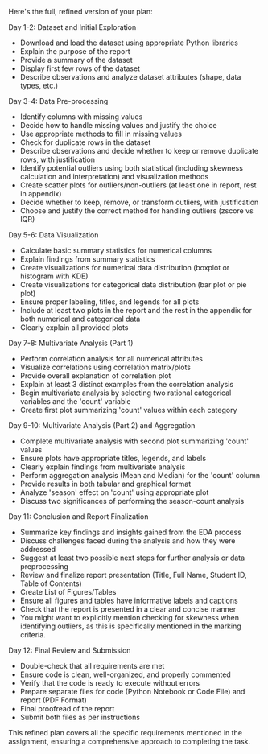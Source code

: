 Here's the full, refined version of your plan:

Day 1-2: Dataset and Initial Exploration

-   Download and load the dataset using appropriate Python libraries
-   Explain the purpose of the report
-   Provide a summary of the dataset
-   Display first few rows of the dataset
-   Describe observations and analyze dataset attributes (shape, data types, etc.)

Day 3-4: Data Pre-processing

-   Identify columns with missing values
-   Decide how to handle missing values and justify the choice
-   Use appropriate methods to fill in missing values
-   Check for duplicate rows in the dataset
-   Describe observations and decide whether to keep or remove duplicate rows, with justification
-   Identify potential outliers using both statistical (including skewness calculation and interpretation) and visualization methods
-   Create scatter plots for outliers/non-outliers (at least one in report, rest in appendix)
-   Decide whether to keep, remove, or transform outliers, with justification
-   Choose and justify the correct method for handling outliers (zscore vs IQR)

Day 5-6: Data Visualization

-   Calculate basic summary statistics for numerical columns
-   Explain findings from summary statistics
-   Create visualizations for numerical data distribution (boxplot or histogram with KDE)
-   Create visualizations for categorical data distribution (bar plot or pie plot)
-   Ensure proper labeling, titles, and legends for all plots
-   Include at least two plots in the report and the rest in the appendix for both numerical and categorical data
-   Clearly explain all provided plots

Day 7-8: Multivariate Analysis (Part 1)

-   Perform correlation analysis for all numerical attributes
-   Visualize correlations using correlation matrix/plots
-   Provide overall explanation of correlation plot
-   Explain at least 3 distinct examples from the correlation analysis
-   Begin multivariate analysis by selecting two rational categorical variables and the 'count' variable
-   Create first plot summarizing 'count' values within each category

Day 9-10: Multivariate Analysis (Part 2) and Aggregation

-   Complete multivariate analysis with second plot summarizing 'count' values
-   Ensure plots have appropriate titles, legends, and labels
-   Clearly explain findings from multivariate analysis
-   Perform aggregation analysis (Mean and Median) for the 'count' column
-   Provide results in both tabular and graphical format
-   Analyze 'season' effect on 'count' using appropriate plot
-   Discuss two significances of performing the season-count analysis

Day 11: Conclusion and Report Finalization

-   Summarize key findings and insights gained from the EDA process
-   Discuss challenges faced during the analysis and how they were addressed
-   Suggest at least two possible next steps for further analysis or data preprocessing
-   Review and finalize report presentation (Title, Full Name, Student ID, Table of Contents)
-   Create List of Figures/Tables
-   Ensure all figures and tables have informative labels and captions
-   Check that the report is presented in a clear and concise manner
-   You might want to explicitly mention checking for skewness when identifying outliers, as this is specifically mentioned in the marking criteria.

Day 12: Final Review and Submission

-   Double-check that all requirements are met
-   Ensure code is clean, well-organized, and properly commented
-   Verify that the code is ready to execute without errors
-   Prepare separate files for code (Python Notebook or Code File) and report (PDF Format)
-   Final proofread of the report
-   Submit both files as per instructions

This refined plan covers all the specific requirements mentioned in the assignment, ensuring a comprehensive approach to completing the task.
